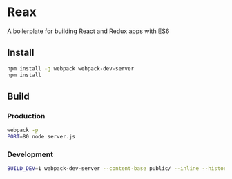 # Reax

A boilerplate for building React and Redux apps with ES6

## Install

```sh
npm install -g webpack webpack-dev-server
npm install
```

## Build

### Production

```sh
webpack -p
PORT=80 node server.js
```

### Development

```sh
BUILD_DEV=1 webpack-dev-server --content-base public/ --inline --history-api-fallback
```
